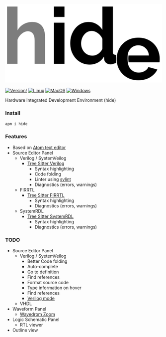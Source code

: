 <p align="center"><img src="logo.svg"/></p>

[![Version!](https://img.shields.io/apm/v/hide.svg?style=flat-square)](https://atom.io/packages/hide)
[![Linux](https://github.com/drom/atom-hide/actions/workflows/linux.yml/badge.svg)](https://github.com/drom/atom-hide/actions/workflows/linux.yml)
[![MacOS](https://github.com/drom/atom-hide/actions/workflows/macos.yml/badge.svg)](https://github.com/drom/atom-hide/actions/workflows/macos.yml)
[![Windows](https://github.com/drom/atom-hide/actions/workflows/windows.yml/badge.svg)](https://github.com/drom/atom-hide/actions/workflows/windows.yml)

Hardware Integrated Development Environment (hide)

### Install

```
apm i hide
```

### Features

* Based on [Atom text editor](https://atom.io)
* Source Editor Panel
  - Verilog / SyetemVeilog
    * [Tree Sitter Verilog](https://github.com/tree-sitter/tree-sitter-verilog)
      - Syntax highlighting
      - Code folding
      - Linter using [svlint](https://github.com/drom/svlint)
      - Diagnostics (errors, warnings)
  - FIRRTL
    * [Tree Sitter FIRRTL](https://github.com/chipsalliance/tree-sitter-firrtl)
      - Syntax highlighting
      - Diagnostics (errors, warnings)
  - SystemRDL
    * [Tree Sitter SystemRDL](https://github.com/SystemRDL/tree-sitter-systemrdl)
      - Syntax highlighting
      - Diagnostics (errors, warnings)

### TODO

* Source Editor Panel
  - Verilog / SyetemVeilog
    * Better Code folding
    * Auto-complete
    * Go to definition
    * Find references
    * Format source code
    * Type information on hover
    * Find references
    * [Verilog mode](https://www.veripool.org/wiki/verilog-mode)
  - VHDL
* Waveform Panel
  - [Wavedrom Zoom](https://github.com/wavedrom/zoom)
* Logic Schematic Panel
  - RTL viewer
* Outline view
